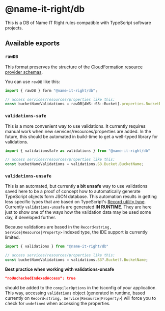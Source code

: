 # @name-it-right/db

This is a DB of Name IT Right rules compatible with TypeScript software projects.

## Available exports

### `rawDB`
This format preserves the structure of the [CloudFormation resource provider schemas](https://docs.aws.amazon.com/AWSCloudFormation/latest/UserGuide/resource-type-schemas.html).

You can use `rawDB` like this:
```ts
import { rawDB } form "@name-it-right/db";

// access services/resources/properties like this:
const bucketNameValidations = rawDB[AWS::S3::Bucket].properties.BucketName.validations;
```

### `validations-safe`

This is a more convenient way to use validations. It currently requires manual work when new services/resources/properties are added. In the future, this should be automated in build-time to get a well-typed library for validations.

```ts
import { validationsSafe as validations } from "@name-it-right/db"

// access services/resources/properties like this:
const bucketNameValidations = validations.S3.Bucket.BucketName;
```


### `validations-unsafe`

This is an automated, but currently **a bit unsafe** way to use validations saved here to be a proof of concept how to  automatically generate TypeScript objects form JSON database. This automation results in getting less specific types that are based on TypeScript's [Record utility type](https://www.typescriptlang.org/docs/handbook/utility-types.html#recordkeys-type). Currently `validations-unsafe` are generated **IN RUNTIME**. They are here just to show one of the ways how the validation data may be used some day, if developed further.

Because validations are based in the `Record<string, Service|Resource|Property>` indexed type, the IDE support is currently limited.

```ts
import { validations } from "@name-it-right/db"

// access services/resources/properties like this:
const bucketNameValidations = validations.S3?.Bucket?.BucketName;
```

**Best practice when working with validations-unsafe**
```json
"noUncheckedIndexedAccess": true
```
should be added to the `compilerOptions` in the tsconfig of your application. This way, accessing `validations` object (generated in runtime, based currently on `Record<string, Service|Resource|Property>`) will force you to check for `undefined` when accessing the properties.